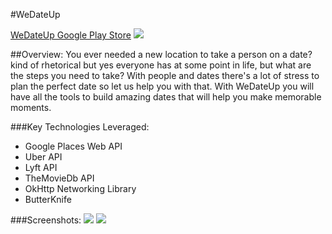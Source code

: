 #WeDateUp

[WeDateUp Google Play Store](https://play.google.com/store/apps/details?id=com.datenyc.mom.datenyc&hl=en)
![](https://play.google.com/intl/en_us/badges/images/badge_new.png)

##Overview:
You ever needed a new location to take a person on a date? kind of rhetorical but yes everyone has at some point in life, but what are the steps you need to take? With people and dates there's a lot of stress to plan the perfect date so let us help you with that. With WeDateUp you will have all the tools to build amazing dates that will help you make memorable moments.

###Key Technologies Leveraged:
-  Google Places Web API
-  Uber API
-  Lyft API
-  TheMovieDb API
-  OkHttp Networking Library
-  ButterKnife 

###Screenshots:
![](https://lh3.googleusercontent.com/wjN0SLBuy4dtCRT1a1qZ4sHJfTvPesD6B-Y8kERaaEU6guxVNl31n6gCrrdTJqiNJqY=h900-rw)
![](https://lh3.googleusercontent.com/RND-JMhkKPdKYPsTd2HjKb9dgPoIKkRW-ObOm9P4FAzrTM1JmyAewX2xel0s5mUzsA=h900-rw)
